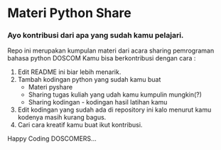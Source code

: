# Materi Python Share
### Ayo kontribusi dari apa yang sudah kamu pelajari.

Repo ini merupakan kumpulan materi dari acara sharing pemrograman bahasa python DOSCOM
Kamu bisa berkontribusi dengan cara : 
1. Edit README ini biar lebih menarik.
2. Tambah kodingan python yang sudah kamu buat
    - Materi pyshare
    - Sharing tugas kuliah yang udah kamu kumpulin mungkin(?)
    - Sharing kodingan - kodingan hasil latihan kamu
3. Edit kodingan yang sudah ada di repository ini kalo menurut kamu kodenya masih kurang bagus.
4. Cari cara kreatif kamu buat ikut kontribusi.

Happy Coding DOSCOMERS...
